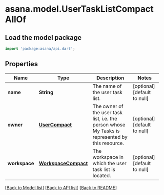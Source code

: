 # asana.model.UserTaskListCompactAllOf

## Load the model package
```dart
import 'package:asana/api.dart';
```

## Properties
Name | Type | Description | Notes
------------ | ------------- | ------------- | -------------
**name** | **String** | The name of the user task list. | [optional] [default to null]
**owner** | [**UserCompact**](UserCompact.md) | The owner of the user task list, i.e. the person whose My Tasks is represented by this resource. | [optional] [default to null]
**workspace** | [**WorkspaceCompact**](WorkspaceCompact.md) | The workspace in which the user task list is located. | [optional] [default to null]

[[Back to Model list]](../README.md#documentation-for-models) [[Back to API list]](../README.md#documentation-for-api-endpoints) [[Back to README]](../README.md)


